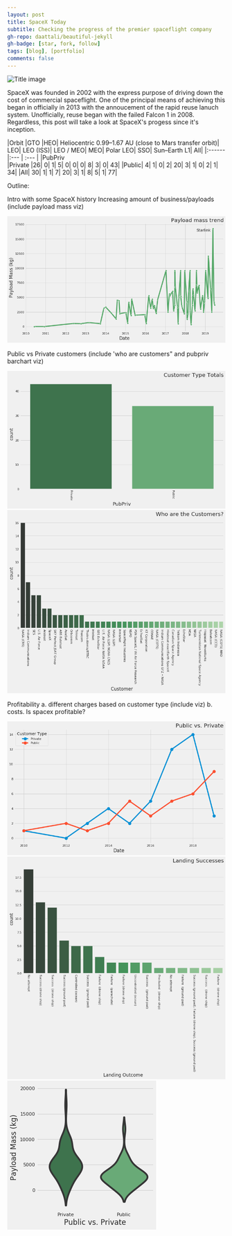 ```yaml
---
layout: post
title: SpaceX Today
subtitle: Checking the progress of the premier spaceflight company
gh-repo: daattali/beautiful-jekyll
gh-badge: [star, fork, follow]
tags: [blog], [portfolio]
comments: false
---
```


![Title image](https://www.nasaspaceflight.com/wp-content/uploads/2018/11/2018-11-15-23_29_22-Window-1170x854.jpg)

SpaceX was founded in 2002 with the express purpose of driving down the cost of commercial spaceflight. One of the principal means of achieving this began in officially in 2013 with the annoucement of the rapid reuse lanuch system. Unofficially, reuse began with the failed Falcon 1 in 2008. Regardless, this post will take a look at SpaceX's progess since it's inception.

|Orbit	|GTO	|HEO|	Heliocentric 0.99–1.67 AU (close to Mars transfer orbit)|	LEO|	LEO (ISS)|	LEO / MEO|	MEO|	Polar LEO|	SSO|	Sun–Earth L1|	All|
|:------ |:--- | :--- |
|PubPriv											
|Private	|26|	0|	1|	5|	0|	0|	0|	8|	3|	0|	43|
|Public|	4|	1|	0|	2|	20|	3|	1|	0|	2|	1|	34|
|All|	30|	1|	1|	7|	20|	3|	1|	8|	5|	1|	77|


Outline:

Intro with some SpaceX history
Increasing amount of business/payloads (include payload mass viz)

![Payload Trend](../img/payloadtrend.png)

Public vs Private customers (include 'who are customers" and pubpriv barchart viz)

![Who are the customers?](../img/customertypes.png)
![Customer Count](../img/customercount.png)

Profitability
  a. different charges based on customer type (include viz)
  b. costs. Is spacex profitable?
 
![Customers by Year](../img/customertypebyyear.png)
![Landing Successes](../img/landingsuccess.png)
![Payload Violin](../img/payloadmassviolin.png)
